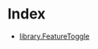 # Index

<!-- START_INDEX -->
- [library.FeatureToggle](./library.FeatureToggle.md)
<!-- END_INDEX -->
